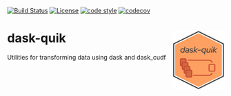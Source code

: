 [![Build Status](https://travis-ci.com/donchesworth/dask-quik.svg?branch=master)](https://travis-ci.com/donchesworth/dask-quik)
[![License](https://img.shields.io/badge/License-BSD%203--Clause-blue.svg)](https://opensource.org/licenses/BSD-3-Clause)
[![code style](https://img.shields.io/badge/code%20style-black-000000.svg)](https://github.com/psf/black)
[![codecov](https://codecov.io/gh/donchesworth/dask-quik/branch/main/graph/badge.svg?token=U92M8C8AFM)](https://codecov.io/gh/donchesworth/dask-quik)

# dask-quik  <img src="dask-quik.png" align="right" width="120" />
Utilities for transforming data using dask and dask_cudf
